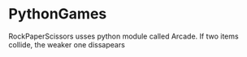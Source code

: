 # PythonGames

RockPaperScissors usses python module called Arcade. If two items collide, the weaker one dissapears
